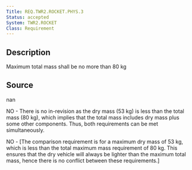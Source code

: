 ```yaml
---
Title: REQ.TWR2.ROCKET.PHYS.3
Status: accepted
System: TWR2.ROCKET
Class: Requirement
---
```


## Description

Maximum total mass shall be no more than 80  kg 

## Source

nan


NO - There is no in-revision as the dry mass (53 kg) is less than the total mass (80 kg), which implies that the total mass includes dry mass plus some other components. Thus, both requirements can be met simultaneously.

NO - [The comparison requirement is for a maximum dry mass of 53 kg, which is less than the total maximum mass requirement of 80 kg. This ensures that the dry vehicle will always be lighter than the maximum total mass, hence there is no conflict between these requirements.]